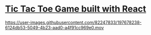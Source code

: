 # [Tic Tac Toe Game built with React](https://frontendella.github.io/Tic-Tac-Toe-Game/)  
  

https://user-images.githubusercontent.com/82247833/197678238-6124db53-5049-4b23-aad0-a4f91cc969e0.mov


